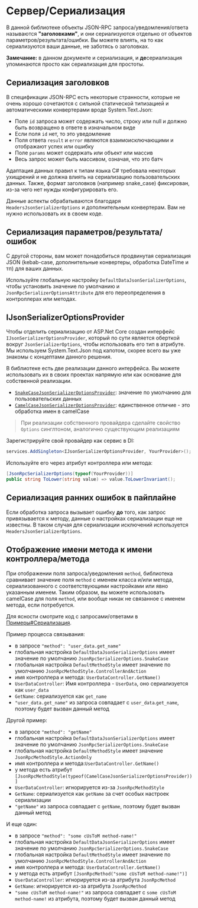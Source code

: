 # Сервер/Сериализация

В данной библиотеке объекты JSON-RPC запроса/уведомления/ответа называются **"заголовками"**, и они сериализуются отдельно от объектов параметров/результата/ошибки. Вы можете влиять, на то как сериализуются ваши данные, не заботясь о заголовках.

**Замечание:** в данном документе и сериализация, и **де**сериализация упоминаются просто как сериализация для простоты.

## Сериализация заголовков

В спецификации JSON-RPC есть некоторые странности, которые не очень хорошо сочетаются с сильной статической типизацией и автоматическими конвертерами вроде  System.Text.Json:

* Поле `id` запроса может содержать число, строку или null и должно быть возвращено в ответе в изначальном виде 
* Если поля `id` нет, то это уведомление
* Поля ответа `result` и `error` являются взаимоисключающими и отображают успех или ошибку
* Поле `params` может содержать или объект или массив
* Весь запрос может быть массивом, означая, что это батч

Адаптация данных правил к типам языка C# требовала некоторых ухищрений и не должна влиять на сериализацию пользовательских данных.
Также, формат заголовков (например snake_case) фиксирован, из-за чего нет нужды конфигурировать его. 

Данные аспекты обрабатываются благодаря `HeadersJsonSerializerOptions` и дополнительным конвертерам. Вам не нужно использовать их в своем коде.

## Сериализация параметров/результата/ошибок

С другой стороны, вам может понадобиться продвинутая сериализация JSON (kebab-case, дополнительные конвертеры, обработка DateTime и тп) для ваших данных.

Используйте глобальную настройку `DefaultDataJsonSerializerOptions`, чтобы установить значение по умолчанию и `JsonRpcSerializerOptionsAttribute` для его переопределения в контроллерах или методах. 

## IJsonSerializerOptionsProvider

Чтобы отделить сериализацию от ASP.Net Core создан интерфейс `IJsonSerializerOptionsProvider`,
который по сути является оберткой вокруг `JsonSerializerOptions`, чтобы использовать его тип в атрибуте.
Мы используем System.Text.Json под капотом, скорее всего вы уже знакомы с концептами данного решения.

В библиотеке есть две реализации данного интерфейса. Вы можете использовать их в своих проектах напрямую или как основание для собственной реализации.

* [`SnakeCaseJsonSerializerOptionsProvider`](https://github.com/tochka-public/Tochka.JsonRpc/blob/master/src/Tochka.JsonRpc.Server/Serialization/SnakeCaseJsonSerializerOptionsProvider.cs): значение по умолчанию для пользовательских данных
* [`CamelCaseJsonSerializerOptionsProvider`](https://github.com/tochka-public/Tochka.JsonRpc/blob/master/src/Tochka.JsonRpc.Server/Serialization/CamelCaseJsonSerializerOptionsProvider.cs): единственное отличие - это обработка имен в camelCase

> При реализации собственного провайдера сделайте свойство `Options` синглтоном, аналогично существующим реализациям

Зарегистрируйте свой провайдер как сервис в DI:

```cs
services.AddSingleton<IJsonSerializerOptionsProvider, YourProvider>();
```

Используйте его через атрибут контроллера или метода:

```cs
[JsonRpcSerializerOptions(typeof(YourProvider))]
public string ToLower(string value) => value.ToLowerInvariant();
```


## Сериализация ранних ошибок в пайплайне

Если обработка запроса вызывает ошибку **до** того, как запрос привязывается к методу, данные о настройках сериализации еще не известны.
В таком случая для сериализации исключений используется `HeadersJsonSerializerOptions`.

## Отображение имени метода к имени контроллера/метода

При отображении поля запроса/уведомления `method`,
библиотека сравнивает значение поля `method` с именем класса и/или метода, сериализованного с соответствующими настройками или явно указанным именем.
Таким образом, вы можете использовать camelCase для поля `method`, или вообще никак не связанное с именем метода, если потребуется.

Для ясности смотрите код с запросами/ответами в [Примеры#Сериализация](examples?id=Сериализация).

Пример процесса связывания:

* в запросе `"method": "user_data.get_name"`
* глобальная настройка `DefaultDataJsonSerializerOptions` имеет значение по умолчанию `JsonRpcSerializerOptions.SnakeCase`
* глобальная настройка `DefaultMethodStyle` имеет значение по умолчанию `JsonRpcMethodStyle.ControllerAndAction`
* имя контроллера и метода: `UserDataController.GetName()`
* `UserDataController`: Имя контроллера - `UserData`, оно сериализуется как `user_data`
* `GetName`: сериализуется как `get_name`
* `"user_data.get_name"` из запроса совпадает с `user_data`.`get_name`, поэтому будет вызван данный метод

Другой пример:

* в запросе `"method": "getName"`
* глобальная настройка `DefaultDataJsonSerializerOptions` имеет значение по умолчанию `JsonRpcSerializerOptions.SnakeCase`
* глобальная настройка `DefaultMethodStyle` имеет значение `JsonRpcMethodStyle.ActionOnly`
* имя контроллера и метода:`UserDataController.GetName()`
* у метода есть атрибут `[JsonRpcMethodStyle(typeof(CamelCaseJsonSerializerOptionsProvider))]`
* `UserDataController`: игнорируется из-за `JsonRpcMethodStyle`
* `GetName`: сериализуется как `getName` за счет особых настроек сериализации
* `"getName"` из запроса совпадает с `getName`, поэтому будет вызван данный метод

И еще один:

* в запросе `"method": "some cUsToM method-name!"`
* глобальная настройка `DefaultDataJsonSerializerOptions` имеет значение по умолчанию `JsonRpcSerializerOptions.SnakeCase`
* глобальная настройка `DefaultMethodStyle` имеет значение по умолчанию `JsonRpcMethodStyle.ControllerAndAction`
* имя контроллера и метода: `UserDataController.GetName()`
* у метода есть атрибут `[JsonRpcMethod("some cUsToM method-name!")]`
* `UserDataController`: игнорируется из-за атрибута `JsonRpcMethod`
* `GetName`: игнорируется из-за атрибута `JsonRpcMethod`
* `"some cUsToM method-name!"` из запроса совпадает с `some cUsToM method-name!` из атрибута, поэтому будет вызван данный метод
